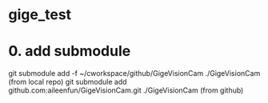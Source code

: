 # gige_test

# 0. add submodule
git submodule add -f ~/cworkspace/github/GigeVisionCam ./GigeVisionCam  (from local repo)
git submodule add github.com:aileenfun/GigeVisionCam.git ./GigeVisionCam (from github)
